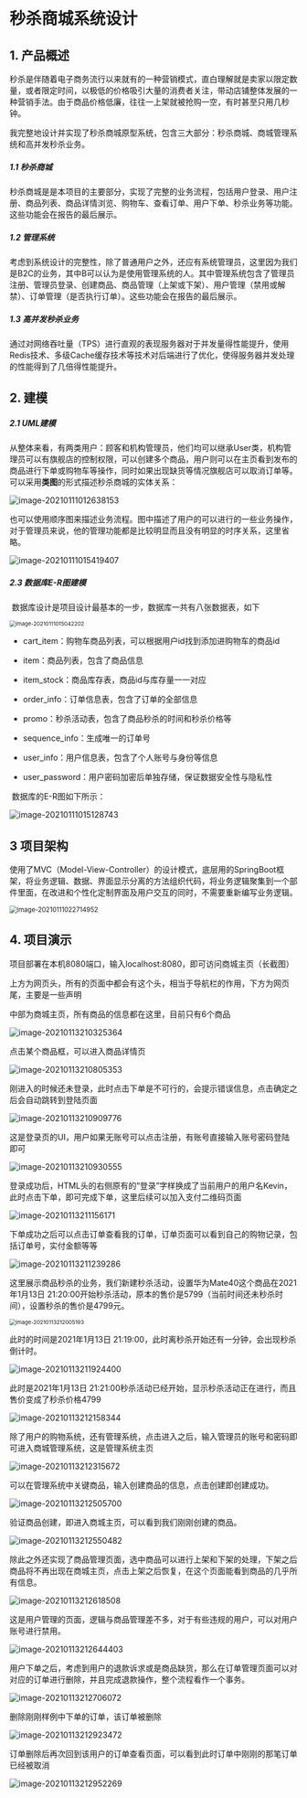 # 秒杀商城系统设计

## 1. 产品概述

​		秒杀是伴随着电子商务流行以来就有的一种营销模式，直白理解就是卖家以限定数量，或者限定时间，以极低的价格吸引大量的消费者关注，带动店铺整体发展的一种营销手法。由于商品价格低廉，往往一上架就被抢购一空，有时甚至只用几秒钟。

​		我完整地设计并实现了秒杀商城原型系统，包含三大部分：秒杀商城、商城管理系统和高并发秒杀业务。

##### 1.1 **秒杀商城**

​    秒杀商城是是本项目的主要部分，实现了完整的业务流程，包括用户登录、用户注册、商品列表、商品详情浏览、购物车、查看订单、用户下单、秒杀业务等功能。这些功能会在报告的最后展示。

##### 1.2 **管理系统**

​	考虑到系统设计的完整性，除了普通用户之外，还应有系统管理员，这里因为我们是B2C的业务，其中B可以认为是使用管理系统的人。其中管理系统包含了管理员注册、管理员登录、创建商品、商品管理（上架或下架）、用户管理（禁用或解禁）、订单管理（是否执行订单）。这些功能会在报告的最后展示。

##### 1.3 **高并发秒杀业务**

​	通过对网络吞吐量（TPS）进行直观的表现服务器对于并发量得性能提升，使用Redis技术、多级Cache缓存技术等技术对后端进行了优化，使得服务器并发处理的性能得到了几倍得性能提升。



## 2. 建模

##### 2.1 UML建模

​		从整体来看，有两类用户：顾客和机构管理员，他们均可以继承User类，机构管理员可以有旗舰店的控制权限，可以创建多个商品，用户则可以在主页看到发布的商品进行下单或购物车等操作，同时如果出现缺货等情况旗舰店可以取消订单等。可以采用**类图**的形式描述秒杀商城的实体关系：

![image-20210111012638153](img/image-20210111012638153.png)



​		也可以使用顺序图来描述业务流程。图中描述了用户的可以进行的一些业务操作，对于管理员来说，他的管理功能都是比较明显而且没有明显的时序关系，这里省略。

![image-20210111015419407](img/image-20210111015419407.png)



##### 2.3 数据库E-R图建模

​		数据库设计是项目设计最基本的一步，数据库一共有八张数据表，如下

<img src="../Course/大三上/电子商务/Lab7/报告.assets/image-20210111015042202.png" alt="image-20210111015042202" style="zoom:67%;" />

* cart_item：购物车商品列表，可以根据用户id找到添加进购物车的商品id
* item：商品列表，包含了商品信息
* item_stock：商品库存表，商品id与库存量一一对应

* order_info：订单信息表，包含了订单的全部信息
* promo：秒杀活动表，包含了商品秒杀的时间和秒杀价格等
* sequence_info：生成唯一的订单号
* user_info：用户信息表，包含了个人账号与身份等信息
* user_password：用户密码加密后单独存储，保证数据安全性与隐私性



​		数据库的E-R图如下所示：

![image-20210111015128743](img/image-20210111015128743.png)



## 3 项目架构

​		使用了MVC（Model-View-Controller）的设计模式，底层用的SpringBoot框架，将业务逻辑、数据、界面显示分离的方法组织代码，将业务逻辑聚集到一个部件里面，在改进和个性化定制界面及用户交互的同时，不需要重新编写业务逻辑。

<img src="../Course/大三上/电子商务/Lab7/报告.assets/image-20210111022714952.png" alt="image-20210111022714952" style="zoom:80%;" />



## 4. 项目演示

项目部署在本机8080端口，输入localhost:8080，即可访问商城主页（长截图）

上方为网页头，所有的页面中都会有这个头，相当于导航栏的作用，下方为网页尾，主要是一些声明

中部为商城主页，所有商品的信息都在这里，目前只有6个商品

![image-20210113210325364](img/image-20210113210325364.png)



点击某个商品框，可以进入商品详情页

![image-20210113210805353](img/image-20210113210805353.png)



刚进入的时候还未登录，此时点击下单是不可行的，会提示错误信息，点击确定之后会自动跳转到登陆页面

![image-20210113210909776](img/image-20210113210909776.png)



这是登录页的UI，用户如果无账号可以点击注册，有账号直接输入账号密码登陆即可

![image-20210113210930555](img/image-20210113210930555.png)



登录成功后，HTML头的右侧原有的“登录”字样换成了当前用户的用户名Kevin，此时点击下单，即可完成下单，这里后续可以加入支付二维码页面

![image-20210113211156171](img/image-20210113211156171.png)



下单成功之后可以点击订单查看我的订单，订单页面可以看到自己的购物记录，包括订单号，实付金额等等

![image-20210113211239286](img/image-20210113211239286.png)



这里展示商品秒杀的业务，我们新建秒杀活动，设置华为Mate40这个商品在2021年1月13日 21:20:00开始秒杀活动，原本的售价是5799（当前时间还未秒杀时间），设置秒杀的售价是4799元。

<img src="../Course/大三上/电子商务/Lab7/报告.assets/image-20210113212005193.png" alt="image-20210113212005193" style="zoom:67%;" />



此时的时间是2021年1月13日 21:19:00，此时离秒杀开始还有一分钟，会出现秒杀倒计时。

![image-20210113211924400](img/image-20210113211924400.png)



此时是2021年1月13日 21:21:00秒杀活动已经开始，显示秒杀活动正在进行，而且售价变成了秒杀价格4799

![image-20210113212158344](img/image-20210113212158344.png)



除了用户的购物系统，还有管理系统，点击进入之后，输入管理员的账号和密码即可进入商城管理系统，这是管理系统主页

![image-20210113212315672](img/image-20210113212315672.png)



可以在管理系统中关键商品，输入创建商品的信息，点击创建即创建成功。

![image-20210113212505700](img/image-20210113212505700.png)



验证商品创建，即进入商城主页，可以看到我们刚刚创建的商品。

![image-20210113212550482](img/image-20210113212550482.png)



除此之外还实现了商品管理页面，选中商品可以进行上架和下架的处理，下架之后商品将不再出现在商城主页，点击上架之后恢复，在这个页面能看到商品的几乎所有信息。

![image-20210113212618508](img/image-20210113212618508.png)



这是用户管理的页面，逻辑与商品管理差不多，对于有些违规的用户，可以对用户账号进行禁用。

![image-20210113212644403](img/image-20210113212644403.png)



用户下单之后，考虑到用户的退款诉求或是商品缺货，那么在订单管理页面可以对对应的订单进行删除，并且完成退款操作，整个流程看作一个事务。

![image-20210113212706072](img/image-20210113212706072.png)



删除刚刚样例中下单的订单，该订单被删除

![image-20210113212923472](img/image-20210113212923472.png)



订单删除后再次回到该用户的订单查看页面，可以看到此时订单中刚刚的那笔订单已经被取消

![image-20210113212952269](img/image-20210113212952269.png)


